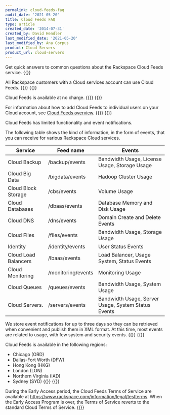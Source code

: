 ```yaml
---
permalink: cloud-feeds-faq
audit_date: '2021-05-20'
title: Cloud Feeds FAQ
type: article
created_date: '2014-07-31'
created_by: David Hendler
last_modified_date: '2021-05-20'
last_modified_by: Ana Corpus
product: Cloud Servers
product_url: cloud-servers
---
```


Get quick answers to common questions about the Rackspace Cloud
Feeds service.
{{<accordion title="Who can use Cloud Feeds?" col="in" href="accordion1">}}

All Rackspace customers with a Cloud services account can use Cloud
Feeds.
{{</accordion>}}
{{<accordion title="How much does Cloud Feeds cost?" col="in" href="accordion2">}}

Cloud Feeds is available at no charge.
{{</accordion>}}
{{<accordion title="How do I grant access to Cloud Feeds?" col="in" href="accordion3">}}

For information about how to add Cloud Feeds to individual users on your
Cloud account, see [Cloud Feeds overview](https://docs.rackspace.com/docs/cloud-feeds-overview).
{{</accordion>}}
{{<accordion title="What can I use Cloud Feeds for?" col="in" href="accordion4">}}

Cloud Feeds has limited functionality and event notifications.

The following table shows the kind of information, in the form of
events, that you can receive for various Rackspace Cloud services.

| Service                        | Feed name          | Events                                              |
|--------------------------------|--------------------|-----------------------------------------------------|
| Cloud Backup                   | /backup/events     | Bandwidth Usage, License Usage, Storage Usage       |
| Cloud Big Data                 | /bigdata/events    | Hadoop Cluster Usage                                |
| Cloud Block Storage            | /cbs/events        | Volume Usage                                        |
| Cloud Databases                | /dbaas/events      | Database Memory and Disk Usage                      |
| Cloud DNS                      | /dns/events        | Domain Create and Delete Events                     |
| Cloud Files                    | /files/events      | Bandwidth Usage, Storage Usage                      |
| Identity                       | /identity/events   | User Status Events                                  |
| Cloud Load Balancers           | /lbaas/events      | Load Balancer, Usage System, Status Events          |
| Cloud Monitoring               | /monitoring/events | Monitoring Usage                                    |
| Cloud Queues                   | /queues/events     | Bandwidth Usage, System Usage                       |
| Cloud Servers.                 | /servers/events    | Bandwidth Usage, Server Usage, System Status Events |

We store event notifications for up to three days so they can be
retrieved when convenient and publish them in XML format. At this
time, most events are related to usage, with few system and security
events.
{{</accordion>}}
{{<accordion title="Where is Cloud Feeds available?" col="in" href="accordion6">}}

Cloud Feeds is available in the following regions:

-   Chicago (ORD)
-   Dallas-Fort Worth (DFW)
-   Hong Kong (HKG)
-   London (LON)
-   Northern Virginia (IAD)
-   Sydney (SYD)
{{</accordion>}}
{{<accordion title="What are the Terms of Service?" col="in" href="accordion8">}}

During the Early Access period, the Cloud Feeds Terms of Service are
available at <https://www.rackspace.com/information/legal/testterms>.
When the Early Access Program is over, the Terms of Service reverts
to the standard Cloud Terms of Service.
{{</accordion>}}
